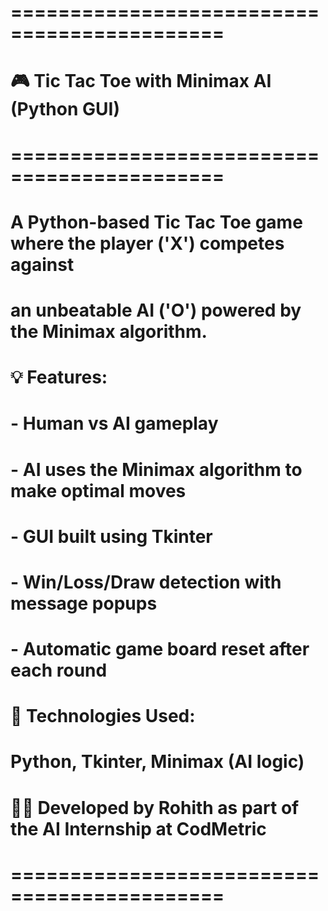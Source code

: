 # ============================================
# 🎮 Tic Tac Toe with Minimax AI (Python GUI)
# ============================================
# A Python-based Tic Tac Toe game where the player ('X') competes against
# an unbeatable AI ('O') powered by the Minimax algorithm.

# 💡 Features:
# - Human vs AI gameplay
# - AI uses the Minimax algorithm to make optimal moves
# - GUI built using Tkinter
# - Win/Loss/Draw detection with message popups
# - Automatic game board reset after each round

# 🧠 Technologies Used:
# Python, Tkinter, Minimax (AI logic)

# 👨‍💻 Developed by Rohith as part of the AI Internship at CodMetric
# ============================================
